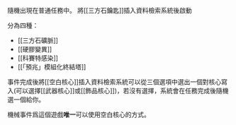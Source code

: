 隨機出現在普通任務中。
將[[三方石鑰匙]]插入資料檢索系統後啟動

分為四種：
- [[三方石礦脈]]
- [[硬膠變異]]
- [[科賽特感染]]
- [[「預兆」模組化終結塔]]

事件完成後將[[空白核心]]插入資料檢索系統可以從三個選項中選出一個對核心寫入(可以選擇[[武器核心]]或[[飾品核心]])，若沒有選擇，系統會在任務完成後隨機選一個給你。

機械事件爲這個遊戲**唯一**可以使用空白核心的方式。
